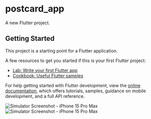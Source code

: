 # postcard_app

A new Flutter project.

## Getting Started

This project is a starting point for a Flutter application.

A few resources to get you started if this is your first Flutter project:

- [Lab: Write your first Flutter app](https://docs.flutter.dev/get-started/codelab)
- [Cookbook: Useful Flutter samples](https://docs.flutter.dev/cookbook)

For help getting started with Flutter development, view the
[online documentation](https://docs.flutter.dev/), which offers tutorials,
samples, guidance on mobile development, and a full API reference.

![Simulator Screenshot - iPhone 15 Pro Max](https://github.com/ceburakyilmaz/postcard_app/assets/15250636/d8304589-d6a5-44b8-ab37-35ad3cdef8c3)
![Simulator Screenshot - iPhone 15 Pro Max](https://github.com/ceburakyilmaz/postcard_app/assets/15250636/8cabb16b-e450-4d0d-988e-0798e84980fa)
